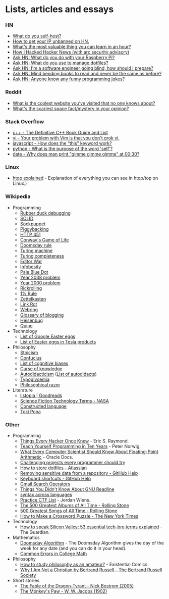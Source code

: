 # Lists, articles and essays

### HN

- [What do you self-host?](https://news.ycombinator.com/item?id=21235957)
- [How to get your IP unbanned on HN.](https://news.ycombinator.com/item?id=4761102)
- [What's the most valuable thing you can learn in an hour?](https://news.ycombinator.com/item?id=21581361)
- [How I Hacked Hacker News (with arc security advisory)](https://news.ycombinator.com/item?id=639976)
- [Ask HN: What do you do with your Raspberry Pi?](https://news.ycombinator.com/item?id=20264911)
- [Ask HN: What do you use to manage dotfiles?](https://news.ycombinator.com/item?id=11070797)
- [Ask HN: I'm a software engineer going blind, how should I prepare?](https://news.ycombinator.com/item?id=22918980)
- [Ask HN: Mind bending books to read and never be the same as before?](https://news.ycombinator.com/item?id=23151144)
- [Ask HN: Anyone know any funny programming jokes?](https://news.ycombinator.com/item?id=25850739)

### Reddit

- [What is the coolest website you’ve visited that no one knows about?](https://old.reddit.com/r/AskReddit/comments/f937om/what_is_the_coolest_website_youve_visited_that_no/)
- [What's the scariest space fact/mystery in your opinion?](https://old.reddit.com/r/AskReddit/comments/h0ijze/whats_the_scariest_space_factmystery_in_your/)

### Stack Overflow

- [c++ - The Definitive C++ Book Guide and List](https://stackoverflow.com/questions/388242/the-definitive-c-book-guide-and-list)
- [vi - Your problem with Vim is that you don't grok vi.](https://stackoverflow.com/a/1220118)
- [javascript - How does the “this” keyword work?](https://stackoverflow.com/questions/3127429/how-does-the-this-keyword-work)
- [python - What is the purpose of the word 'self'?](https://stackoverflow.com/questions/2709821/what-is-the-purpose-of-the-word-self)
- [date - Why does man print "gimme gimme gimme" at 00:30?](https://unix.stackexchange.com/questions/405783/why-does-man-print-gimme-gimme-gimme-at-0030)

### Linux

- [htop explained](https://peteris.rocks/blog/htop/) - Explanation of everything you can see in htop/top on Linux.)

### Wikipedia

- Programming
  - [Rubber duck debugging](https://en.wikipedia.org/wiki/Rubber_duck_debugging)
  - [SOLID](https://en.wikipedia.org/wiki/SOLID)
  - [Sockpuppet](<https://en.wikipedia.org/wiki/Sockpuppet_(Internet)>)
  - [Piggybacking](<https://en.wikipedia.org/wiki/Piggybacking_(Internet_access)>)
  - [HTTP 451](https://en.wikipedia.org/wiki/HTTP_451)
  - [Conway's Game of Life](https://en.wikipedia.org/wiki/Conway's_Game_of_Life)
  - [Doomsday rule](https://en.wikipedia.org/wiki/Doomsday_rule)
  - [Turing machine](https://en.wikipedia.org/wiki/Turing_machine)
  - [Turing completeness](https://en.wikipedia.org/wiki/Turing_completeness)
  - [Editor War](https://en.wikipedia.org/wiki/Editor_war)
  - [Infobesity](https://en.wikipedia.org/wiki/Information_overload)
  - [Pale Blue Dot](https://en.wikipedia.org/wiki/Pale_Blue_Dot)
  - [Year 2038 problem](https://en.wikipedia.org/wiki/Year_2038_problem)
  - [Year 2000 problem](https://en.wikipedia.org/wiki/Year_2000_problem)
  - [Rickrolling](https://en.wikipedia.org/wiki/Rickrolling)
  - [1% Rule](<https://en.wikipedia.org/wiki/1%25_rule_(Internet_culture)>)
  - [Zettelkasten](https://en.wikipedia.org/wiki/Zettelkasten)
  - [Link Rot](https://en.wikipedia.org/wiki/Link_rot)
  - [Webring](https://en.wikipedia.org/wiki/Webring)
  - [Glossary of blogging](https://en.wikipedia.org/wiki/Glossary_of_blogging)
  - [Heisenbug](https://en.wikipedia.org/wiki/Heisenbug)
  - [Quine](<https://en.wikipedia.org/wiki/Quine_(computing)>)
- Technology
  - [List of Google Easter eggs](https://en.wikipedia.org/wiki/List_of_Google_Easter_eggs)
  - [List of Easter eggs in Tesla products](https://en.wikipedia.org/wiki/List_of_Easter_eggs_in_Tesla_products)
- Philosophy
  - [Stoicism](https://en.wikipedia.org/wiki/Stoicism)
  - [Confucius](https://en.wikipedia.org/wiki/Confucius)
  - [List of cognitive biases](https://en.wikipedia.org/wiki/List_of_cognitive_biases)
  - [Curse of knowledge](https://en.wikipedia.org/wiki/Curse_of_knowledge)
  - [Autodidacticism](https://en.wikipedia.org/wiki/Autodidacticism) ([List of autodidacts](https://en.wikipedia.org/wiki/List_of_autodidacts))
  - [Typoglycemia](https://en.wikipedia.org/wiki/Typoglycemia)
  - [Philosophical razor](https://en.wikipedia.org/wiki/Philosophical_razor)
- Literature
  - [listopia | Goodreads](https://www.goodreads.com/list)
  - [Science Fiction Technology Terms - NASA](https://er.jsc.nasa.gov/seh/SFTerms.html)
  - [Constructed language](https://en.wikipedia.org/wiki/Constructed_language)
  - [Toki Pona](https://en.wikipedia.org/wiki/Toki_Pona)

### Other

- Programming
  - [Things Every Hacker Once Knew](http://www.catb.org/esr/faqs/things-every-hacker-once-knew/) - Eric S. Raymond.
  - [Teach Yourself Programming in Ten Years](http://www.norvig.com/21-days.html) - Peter Norwig.
  - [What Every Computer Scientist Should Know About Floating-Point Arithmetic](https://docs.oracle.com/cd/E19957-01/806-3568/ncg_goldberg.html) - Oracle Docs.
  - [Challenging projects every programmer should try](https://web.eecs.utk.edu/~azh/blog/challengingprojects.html)
  - [How to store dotfiles - Atlassian](https://www.atlassian.com/git/tutorials/dotfiles)
  - [Removing sensitive data from a repository - GitHub Help](https://help.github.com/en/articles/removing-sensitive-data-from-a-repository)
  - [Keyboard shortcuts - GitHub Help](https://docs.github.com/en/get-started/using-github/keyboard-shortcuts)
  - [Gmail Search Operators](https://support.google.com/mail/answer/7190)
  - [Things You Didn't Know About GNU Readline](https://twobithistory.org/2019/08/22/readline.html)
  - [syntax across languages](http://rigaux.org/language-study/syntax-across-languages.html)
  - [Practice CTF List](http://captf.com/practice-ctf/) - Jordan Wiens.
  - [The 500 Greatest Albums of All Time - Rolling Stone](https://www.rollingstone.com/music/music-lists/best-albums-of-all-time-1062063/)
  - [500 Greatest Songs of All Time - Rolling Stone](https://www.rollingstone.com/music/music-lists/500-greatest-songs-of-all-time-151127/)
  - [How to Make a Crossword Puzzle - The New York Times](https://www.nytimes.com/2018/09/14/crosswords/how-to-make-a-crossword-puzzle-the-series.html)
- Technology
  - [How to speak Silicon Valley: 53 essential tech-bro terms explained](https://www.theguardian.com/us-news/2019/jun/26/how-to-speak-silicon-valley-decoding-tech-bros-from-microdosing-to-privacy) - The Guardian.
- Mathematics
  - [Doomsday Algorithm](http://rudy.ca/doomsday.html) - The Doomsday Algorithm gives the day of the week for any date (and you can do it in your head).
  - [Common Errors in College Math](https://math.vanderbilt.edu/schectex/commerrs/)
- Philosophy
  - [How to study philosophy as an amateur?](http://existentialcomics.com/blog) - Existential Comics.
  - [Why I Am Not a Christian by Bertrand Russell - The Bertrand Russell Society](https://users.drew.edu/~jlenz/whynot.html)
- Short stories
  - [The Fable of the Dragon-Tyrant - Nick Bostrom (2005)](https://www.nickbostrom.com/fable/dragon.html)
  - [The Monkey's Paw - W. W. Jacobs (1902)](https://en.wikipedia.org/wiki/The_Monkey%27s_Paw)

